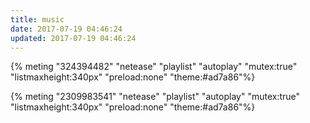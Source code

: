 ```yaml
---
title: music
date: 2017-07-19 04:46:24
updated: 2017-07-19 04:46:24
---
```



{% meting "324394482" "netease" "playlist" "autoplay" "mutex:true" "listmaxheight:340px" "preload:none" "theme:#ad7a86"%}

{% meting "2309983541" "netease" "playlist" "autoplay" "mutex:true" "listmaxheight:340px" "preload:none" "theme:#ad7a86"%}
